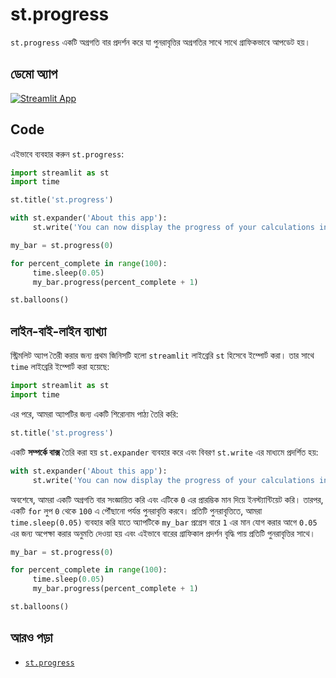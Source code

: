 # st.progress

`st.progress` একটি অগ্রগতি বার প্রদর্শন করে যা পুনরাবৃত্তির অগ্রগতির সাথে সাথে গ্রাফিকভাবে আপডেট হয়।

## ডেমো অ্যাপ

[![Streamlit App](https://static.streamlit.io/badges/streamlit_badge_black_white.svg)](https://share.streamlit.io/dataprofessor/st.progress/)

## Code
এইভাবে ব্যবহার করুন `st.progress`:
```python
import streamlit as st
import time

st.title('st.progress')

with st.expander('About this app'):
     st.write('You can now display the progress of your calculations in a Streamlit app with the `st.progress` command.')

my_bar = st.progress(0)

for percent_complete in range(100):
     time.sleep(0.05)
     my_bar.progress(percent_complete + 1)

st.balloons()
```

## লাইন-বাই-লাইন ব্যাখ্যা
স্ট্রিমলিট অ্যাপ তৈরী করার জন্য প্রথম জিনিসটি হলো `streamlit` লাইব্রেরি `st` হিসেবে ইম্পোর্ট করা। তার সাথে `time` লাইব্রেরি ইম্পোর্ট করা হয়েছে:
```python
import streamlit as st
import time
```

এর পরে, আমরা অ্যাপটির জন্য একটি শিরোনাম পাঠ্য তৈরি করি:
```python
st.title('st.progress')
```

একটি **সম্পর্কে বাক্স** তৈরি করা হয় `st.expander` ব্যবহার করে এবং বিবরণ `st.write` এর মাধ্যমে প্রদর্শিত হয়:
```python
with st.expander('About this app'):
     st.write('You can now display the progress of your calculations in a Streamlit app with the `st.progress` command.')
```

অবশেষে, আমরা একটি অগ্রগতি বার সংজ্ঞায়িত করি এবং এটিকে `0` এর প্রারম্ভিক মান দিয়ে ইনস্ট্যান্টিয়েট করি। তারপর, একটি `for` লুপ `0` থেকে `100` এ পৌঁছানো পর্যন্ত পুনরাবৃত্তি করবে। প্রতিটি পুনরাবৃত্তিতে, আমরা `time.sleep(0.05)` ব্যবহার করি যাতে অ্যাপটিকে `my_bar` প্রগ্রেস বারে `1` এর মান যোগ করার আগে `0.05` এর জন্য অপেক্ষা করার অনুমতি দেওয়া হয় এবং এইভাবে বারের গ্রাফিকাল প্রদর্শন বৃদ্ধি পায় প্রতিটি পুনরাবৃত্তির সাথে।

```python
my_bar = st.progress(0)

for percent_complete in range(100):
     time.sleep(0.05)
     my_bar.progress(percent_complete + 1)

st.balloons()
```

## আরও পড়া
- [`st.progress`](https://docs.streamlit.io/library/api-reference/status/st.progress)
